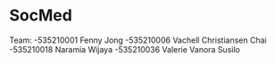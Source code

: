 # SocMed
Team:
-535210001 Fenny Jong
-535210006 Vachell Christiansen Chai
-535210018 Naramia Wijaya
-535210036 Valerie Vanora Susilo
